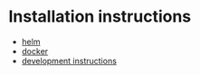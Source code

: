 # Installation instructions

 * [helm](https://github.com/ObserveRTC/helm)
 * [docker](https://github.com/ObserveRTC/docker-webrtc-observer)
 * [development instructions](CONTRIBUTING.md)
